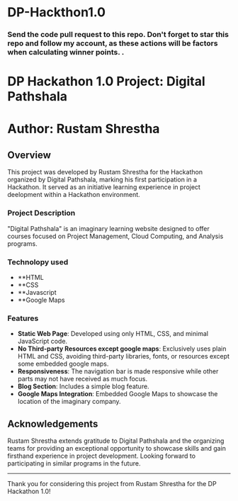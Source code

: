 # DP-Hackthon1.0

### Send the code pull request to this repo. Don't forget to star this repo and follow my account, as these actions will be factors when calculating winner points. . 



# DP Hackathon 1.0 Project: Digital Pathshala
# Author: Rustam Shrestha

## Overview
This project was developed by Rustam Shrestha for the Hackathon organized by Digital Pathshala, marking his first participation in a Hackathon. It served as an initiative learning experience in project deelopment within a Hackathon environment.

### Project Description
"Digital Pathshala" is an imaginary learning website designed to offer courses focused on Project Management, Cloud Computing, and Analysis programs.

### Technolopy used
- **HTML
- **CSS
- **Javascript
- **Google Maps 


### Features
- **Static Web Page**: Developed using only HTML, CSS, and minimal JavaScript code.
- **No Third-party Resources except google maps**: Exclusively uses plain HTML and CSS, avoiding third-party libraries, fonts, or resources except some embedded google maps.
- **Responsiveness**: The navigation bar is made responsive while other parts may not have received as much focus.
- **Blog Section**: Includes a simple blog feature.
- **Google Maps Integration**: Embedded Google Maps to showcase the location of the imaginary company.

## Acknowledgements
Rustam Shrestha extends gratitude to Digital Pathshala and the organizing teams for providing an exceptional opportunity to showcase skills and gain firsthand experience in project development. Looking forward to participating in similar programs in the future.

---

Thank you for considering this project from Rustam Shrestha for the DP Hackathon 1.0!
